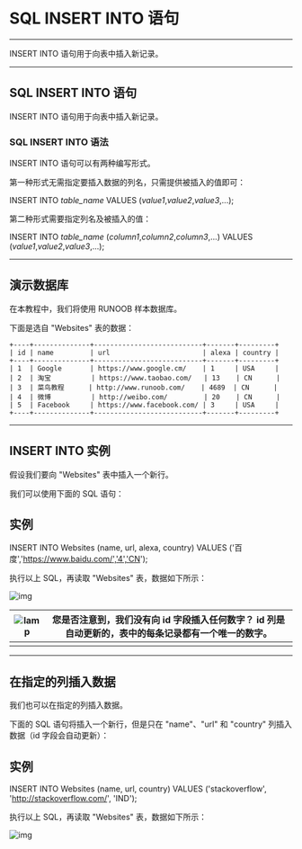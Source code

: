 # SQL INSERT INTO 语句

------

INSERT INTO 语句用于向表中插入新记录。

------

## SQL INSERT INTO 语句

INSERT INTO 语句用于向表中插入新记录。

### SQL INSERT INTO 语法

INSERT INTO 语句可以有两种编写形式。

第一种形式无需指定要插入数据的列名，只需提供被插入的值即可：

INSERT INTO *table_name*
VALUES (*value1*,*value2*,*value3*,...);

第二种形式需要指定列名及被插入的值：

INSERT INTO *table_name* (*column1*,*column2*,*column3*,...)
VALUES (*value1*,*value2*,*value3*,...);



------

## 演示数据库

在本教程中，我们将使用 RUNOOB 样本数据库。

下面是选自 "Websites" 表的数据：

```
+----+--------------+---------------------------+-------+---------+
| id | name         | url                       | alexa | country |
+----+--------------+---------------------------+-------+---------+
| 1  | Google       | https://www.google.cm/    | 1     | USA     |
| 2  | 淘宝          | https://www.taobao.com/   | 13    | CN      |
| 3  | 菜鸟教程      | http://www.runoob.com/    | 4689  | CN      |
| 4  | 微博          | http://weibo.com/         | 20    | CN      |
| 5  | Facebook     | https://www.facebook.com/ | 3     | USA     |
+----+--------------+---------------------------+-------+---------+
```



------

## INSERT INTO 实例

假设我们要向 "Websites" 表中插入一个新行。

我们可以使用下面的 SQL 语句：

## 实例

INSERT INTO Websites (name, url, alexa, country) VALUES ('百度','https://www.baidu.com/','4','CN');

执行以上 SQL，再读取 "Websites" 表，数据如下所示：

![img](https://www.runoob.com/wp-content/uploads/2013/09/insert1.jpg)



| ![lamp](https://www.runoob.com/images/lamp.jpg) | **您是否注意到，我们没有向 id 字段插入任何数字？** id 列是自动更新的，表中的每条记录都有一个唯一的数字。 |
| ----------------------------------------------- | ------------------------------------------------------------ |
|                                                 |                                                              |



------

## 在指定的列插入数据

我们也可以在指定的列插入数据。

下面的 SQL 语句将插入一个新行，但是只在 "name"、"url" 和 "country" 列插入数据（id 字段会自动更新）：

## 实例

INSERT INTO Websites (name, url, country) VALUES ('stackoverflow', 'http://stackoverflow.com/', 'IND');

执行以上 SQL，再读取 "Websites" 表，数据如下所示：

![img](https://www.runoob.com/wp-content/uploads/2013/09/insert2.jpg)